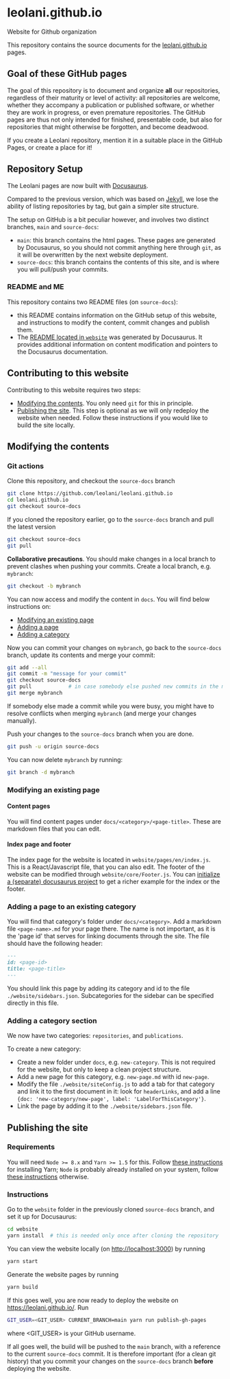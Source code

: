 # leolani.github.io
Website for Github organization

This repository contains the source documents for the [leolani.github.io](https://leolani.github.io) pages.

## Goal of these GitHub pages

The goal of this repository is to document and organize **all** our repositories, regardless of their maturity or level of activity: all repositories are welcome, whether they accompany a publication or published software, or whether they are work in progress, or even premature repositories. The GitHub pages are thus not only intended for finished, presentable code, but also for repositories that might otherwise be forgotten, and become deadwood.

If you create a Leolani repository, mention it in a suitable place in the GitHub Pages, or create a place for it!

## Repository Setup

The Leolani pages are now built with [Docusaurus](https://docusaurus.io/en/).

Compared to the previous version, which was based on [Jekyll](https://jekyllrb.com/), we lose the ability of listing repositories by tag, but gain a simpler site structure.

The setup on GitHub is a bit peculiar however, and involves two distinct branches, `main` and `source-docs`:

* `main`: this branch contains the html pages. These pages are generated by Docusaurus, so you should not commit anything here through `git`, as it will be overwritten by the next website deployment.
* `source-docs`: this branch contains the contents of this site, and is where you will pull/push your commits. 

### README and ME 

This repository contains two README files (on `source-docs`):

* this README contains information on the GitHub setup of this website, and instructions to modify the content, commit changes and publish them.
* The [README located in `website`](https://github.com/leolani/leolani.github.io/blob/source-docs/website/README.md) was generated by Docusaurus. It provides additional information on content modification and pointers to the Docusaurus documentation.

## Contributing to this website

Contributing to this website requires two steps:

- [Modifying the contents](#modifying-the-contents). You only need `git` for this in principle.
- [Publishing the site](#publishing-the-site). This step is optional as we will only redeploy the website when needed. Follow these instructions if you would like to build the site locally. 

## Modifying the contents

### Git actions 

Clone this repository, and checkout the `source-docs` branch

```sh
git clone https://github.com/leolani/leolani.github.io
cd leolani.github.io
git checkout source-docs
```

If you cloned the repository earlier, go to the `source-docs` branch and pull the latest version

```sh
git checkout source-docs
git pull
```

**Collaborative precautions**. You should make changes in a local branch to prevent clashes when pushing your commits. Create a local branch, e.g. `mybranch`:

```sh
git checkout -b mybranch
```

You can now access and modify the content in `docs`. You will find below instructions on: 

- [Modifying an existing page](#modifying-an-existing-page)
- [Adding a page](#adding-a-page-to-an-existing-category)
- [Adding a category](#adding-a-category-section)

Now you can commit your changes on `mybranch`, go back to the `source-docs` branch, update its contents and merge your commit:

```sh
git add --all
git commit -m "message for your commit"
git checkout source-docs
git pull 			# in case somebody else pushed new commits in the meantime...
git merge mybranch 
```

If somebody else made a commit while you were busy, you might have to resolve conflicts when merging `mybranch` (and merge your changes manually).

Push your changes to the `source-docs` branch when you are done.

```sh
git push -u origin source-docs
```

You can now delete `mybranch` by running:

```sh
git branch -d mybranch
```

### Modifying an existing page
#### Content pages

You will find content pages under `docs/<category>/<page-title>`. These are markdown files that you can edit.

#### Index page and footer

The index page for the website is located in `website/pages/en/index.js`. This is a React/Javascript file, that you can also edit. 
The footer of the website can be modified through `website/core/Footer.js`.
You can [initialize a (separate) docusaurus project](https://docusaurus.io/docs/en/installation) to get a richer example for the index or the footer.

### Adding a page to an existing category

You will find that category's folder under `docs/<category>`. Add a markdown file `<page-name>.md` for your page there. The name is not important, as it is the 'page id' that serves for linking documents through the site. The file should have the following header:

```md
---
id: <page-id>
title: <page-title>
---
```

You should link this page by adding its category and id to the file `./website/sidebars.json`. Subcategories for the sidebar can be specified directly in this file. 

### Adding a category section

We now have two categories: `repositories`, and `publications`.

To create a new category:

* Create a new folder under `docs`, e.g. `new-category`. This is not required for the website, but only to keep a clean project structure.
* Add a new page for this category, e.g. `new-page.md` with id `new-page`.
* Modify the file `./website/siteConfig.js` to add a tab for that category and link it to the first document in it: look for `headerLinks`, and add a line `{doc: 'new-category/new-page', label: 'LabelForThisCategory'}`.
* Link the page by adding it to the `./website/sidebars.json` file.


## Publishing the site

### Requirements

You will need `Node >= 8.x` and `Yarn >= 1.5` for this. Follow [these instructions](https://classic.yarnpkg.com/en/docs/install#mac-stable) for installing Yarn; `Node` is probably already installed on your system, follow [these instructions](https://nodejs.org/en/download/) otherwise.


### Instructions

Go to the `website` folder in the previously cloned `source-docs` branch, and set it up for Docusaurus:

```sh
cd website
yarn install  # this is needed only once after cloning the repository
```

You can view the website locally (on <http://localhost:3000>) by running

```sh
yarn start
```

Generate the website pages by running

```sh
yarn build
```

If this goes well, you are now ready to deploy the website on <https://leolani.github.io/>. Run

```sh
GIT_USER=<GIT_USER> CURRENT_BRANCH=main yarn run publish-gh-pages
```

where <GIT_USER> is your GitHub username.

If all goes well, the build will be pushed to the `main` branch, with a reference to the current `source-docs` commit. It is therefore important (for a clean git history) that you commit your changes on the `source-docs` branch **before** deploying the website.
